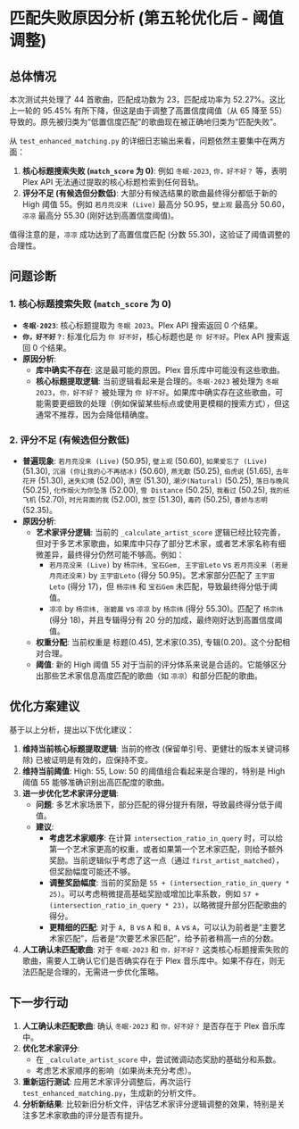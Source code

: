 # 匹配失败原因分析 (第五轮优化后 - 阈值调整)

## 总体情况

本次测试共处理了 44 首歌曲，匹配成功数为 23，匹配成功率为 52.27%。这比上一轮的 95.45% 有所下降，但这是由于调整了高置信度阈值（从 65 降至 55）导致的。原先被归类为“低置信度匹配”的歌曲现在被正确地归类为“匹配失败”。

从 `test_enhanced_matching.py` 的详细日志输出来看，问题依然主要集中在两方面：

1.  **核心标题搜索失败 (`match_score` 为 0)**: 例如 `冬眠·2023`, `你，好不好？` 等，表明 Plex API 无法通过提取的核心标题检索到任何音轨。
2.  **评分不足 (有候选但分数低)**: 大部分有候选结果的歌曲最终得分都低于新的 High 阈值 55。例如 `若月亮没来 (Live)` 最高分 50.95，`壁上观` 最高分 50.60，`凉凉` 最高分 55.30 (刚好达到高置信度阈值)。

值得注意的是，`凉凉` 成功达到了高置信度匹配 (分数 55.30)，这验证了阈值调整的合理性。

## 问题诊断

### 1. 核心标题搜索失败 (`match_score` 为 0)

*   **`冬眠·2023`**: 核心标题提取为 `冬眠 2023`。Plex API 搜索返回 0 个结果。
*   **`你，好不好？`**: 标准化后为 `你 好不好`，核心标题也是 `你 好不好`。Plex API 搜索返回 0 个结果。
*   **原因分析**:
    *   **库中确实不存在**: 这是最可能的原因。Plex 音乐库中可能没有这些歌曲。
    *   **核心标题提取逻辑**: 当前逻辑看起来是合理的。`冬眠·2023` 被处理为 `冬眠 2023`，`你，好不好？` 被处理为 `你 好不好`。如果库中确实存在这些歌曲，可能需要更细致的处理（例如保留某些标点或使用更模糊的搜索方式），但这通常不推荐，因为会降低精确度。

### 2. 评分不足 (有候选但分数低)

*   **普遍现象**: `若月亮没来 (Live)` (50.95), `壁上观` (50.60), `如果爱忘了 (Live)` (51.30), `沉溺 (你让我的心不再结冰)` (50.60), `燕无歇` (50.25), `伯虎说` (51.65), `去年花开` (51.30), `迷失幻境` (52.00), `清空` (51.30), `潮汐(Natural)` (50.25), `落日与晚风` (50.25), `化作烟火为你坠落` (52.00), `雪 Distance` (50.25), `我看过` (50.25), `我的纸飞机` (52.70), `时光背面的我` (52.00), `放空` (51.30), `毒药` (50.25), `春娇与志明` (52.35)。
*   **原因分析**:
    *   **艺术家评分逻辑**: 当前的 `_calculate_artist_score` 逻辑已经比较完善，但对于多艺术家歌曲，如果库中只存了部分艺术家，或者艺术家名称有细微差异，最终得分仍然可能不够高。例如：
        *   `若月亮没来 (Live)` by `杨宗纬, 宝石Gem, 王宇宙Leto` vs `若月亮没来 (若是月亮还没来)` by `王宇宙Leto` (得分 50.95)。艺术家部分匹配了 `王宇宙Leto` (得分 17)，但 `杨宗纬` 和 `宝石Gem` 未匹配，导致最终得分低于阈值。
        *   `凉凉` by `杨宗纬, 张碧晨` vs `凉凉` by `杨宗纬` (得分 55.30)。匹配了 `杨宗纬` (得分 18)，并且专辑得分有 20 分的加成，最终刚好达到高置信度阈值。
    *   **权重分配**: 当前权重是 标题(0.45), 艺术家(0.35), 专辑(0.20)。这个分配相对合理。
    *   **阈值**: 新的 High 阈值 55 对于当前的评分体系来说是合适的。它能够区分出那些艺术家信息高度匹配的歌曲（如 `凉凉`）和部分匹配的歌曲。

## 优化方案建议

基于以上分析，提出以下优化建议：

1.  **维持当前核心标题提取逻辑**: 当前的修改 (保留单引号、更健壮的版本关键词移除) 已被证明是有效的，应保持不变。
2.  **维持当前阈值**: High: 55, Low: 50 的阈值组合看起来是合理的，特别是 High 阈值 55 能够准确识别出高匹配度的歌曲。
3.  **进一步优化艺术家评分逻辑**:
    *   **问题**: 多艺术家场景下，部分匹配的得分提升有限，导致最终得分低于阈值。
    *   **建议**:
        *   **考虑艺术家顺序**: 在计算 `intersection_ratio_in_query` 时，可以给第一个艺术家更高的权重，或者如果第一个艺术家匹配，则给予额外奖励。当前逻辑似乎考虑了这一点（通过 `first_artist_matched`），但奖励幅度可能还不够。
        *   **调整奖励幅度**: 当前的奖励是 `55 + (intersection_ratio_in_query * 25)`。可以考虑稍微提高基础奖励或增加比率系数，例如 `57 + (intersection_ratio_in_query * 23)`，以略微提升部分匹配歌曲的得分。
        *   **更精细的匹配**: 对于 `A, B` vs `A` 和 `B, A` vs `A`，可以认为前者是“主要艺术家匹配”，后者是“次要艺术家匹配”，给予前者稍高一点的分数。
4.  **人工确认未匹配歌曲**: 对于 `冬眠·2023` 和 `你，好不好？` 这类核心标题搜索失败的歌曲，需要人工确认它们是否确实存在于 Plex 音乐库中。如果不存在，则无法匹配是合理的，无需进一步优化策略。

## 下一步行动

1.  **人工确认未匹配歌曲**: 确认 `冬眠·2023` 和 `你，好不好？` 是否存在于 Plex 音乐库中。
2.  **优化艺术家评分**:
    *   在 `_calculate_artist_score` 中，尝试微调动态奖励的基础分和系数。
    *   考虑艺术家顺序的影响（如果尚未充分考虑）。
3.  **重新运行测试**: 应用艺术家评分调整后，再次运行 `test_enhanced_matching.py`，生成新的分析文件。
4.  **分析新结果**: 比较新旧分析文件，评估艺术家评分逻辑调整的效果，特别是关注多艺术家歌曲的评分是否有提升。